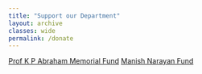```yaml
---
title: "Support our Department"
layout: archive
classes: wide
permalink: /donate
---
```

<a href="https://materials.iisc.ac.in/blog/2018/03/01/k-p-abraham-memorial-fund/">Prof K P Abraham Memorial Fund</a>
<a href="https://materials.iisc.ac.in/manish-fund-history/">Manish Narayan Fund</a>

